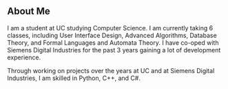 ## About Me

I am a student at UC studying Computer Science. I am currently taking 6 classes, including User Interface Design, Advanced Algorithms, Database Theory, and Formal Languages and Automata Theory. I have co-oped with Siemens Digital Industries for the past 3 years gaining a lot of development experience.

Through working on projects over the years at UC and at Siemens Digital Industries, I am skilled in Python, C++, and C#.
